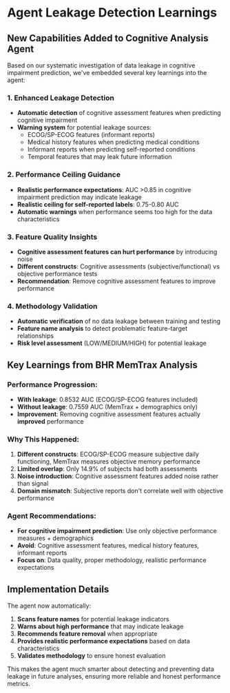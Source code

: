 # Agent Leakage Detection Learnings

## New Capabilities Added to Cognitive Analysis Agent

Based on our systematic investigation of data leakage in cognitive impairment prediction, we've embedded several key learnings into the agent:

### 1. **Enhanced Leakage Detection**
- **Automatic detection** of cognitive assessment features when predicting cognitive impairment
- **Warning system** for potential leakage sources:
  - ECOG/SP-ECOG features (informant reports)
  - Medical history features when predicting medical conditions
  - Informant reports when predicting self-reported conditions
  - Temporal features that may leak future information

### 2. **Performance Ceiling Guidance**
- **Realistic performance expectations**: AUC >0.85 in cognitive impairment prediction may indicate leakage
- **Realistic ceiling for self-reported labels**: 0.75-0.80 AUC
- **Automatic warnings** when performance seems too high for the data characteristics

### 3. **Feature Quality Insights**
- **Cognitive assessment features can hurt performance** by introducing noise
- **Different constructs**: Cognitive assessments (subjective/functional) vs objective performance tests
- **Recommendation**: Remove cognitive assessment features to improve performance

### 4. **Methodology Validation**
- **Automatic verification** of no data leakage between training and testing
- **Feature name analysis** to detect problematic feature-target relationships
- **Risk level assessment** (LOW/MEDIUM/HIGH) for potential leakage

## Key Learnings from BHR MemTrax Analysis

### **Performance Progression:**
- **With leakage**: 0.8532 AUC (ECOG/SP-ECOG features included)
- **Without leakage**: 0.7559 AUC (MemTrax + demographics only)
- **Improvement**: Removing cognitive assessment features actually **improved** performance

### **Why This Happened:**
1. **Different constructs**: ECOG/SP-ECOG measure subjective daily functioning, MemTrax measures objective memory performance
2. **Limited overlap**: Only 14.9% of subjects had both assessments
3. **Noise introduction**: Cognitive assessment features added noise rather than signal
4. **Domain mismatch**: Subjective reports don't correlate well with objective performance

### **Agent Recommendations:**
- **For cognitive impairment prediction**: Use only objective performance measures + demographics
- **Avoid**: Cognitive assessment features, medical history features, informant reports
- **Focus on**: Data quality, proper methodology, realistic performance expectations

## Implementation Details

The agent now automatically:
1. **Scans feature names** for potential leakage indicators
2. **Warns about high performance** that may indicate leakage
3. **Recommends feature removal** when appropriate
4. **Provides realistic performance expectations** based on data characteristics
5. **Validates methodology** to ensure honest evaluation

This makes the agent much smarter about detecting and preventing data leakage in future analyses, ensuring more reliable and honest performance metrics.

